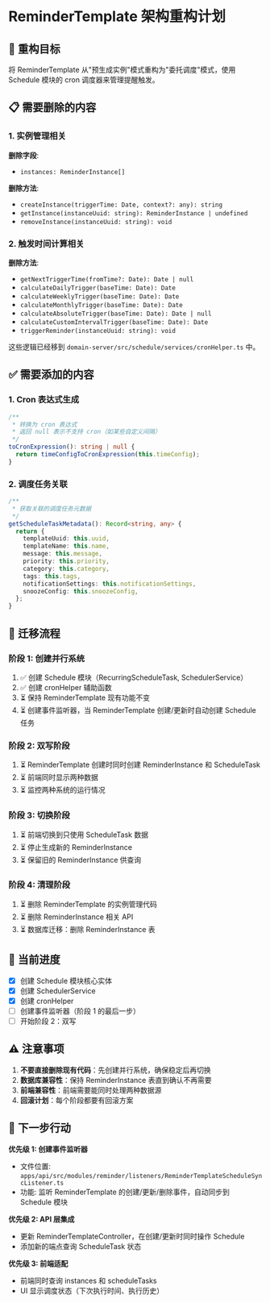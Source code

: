 # ReminderTemplate 架构重构计划

## 🎯 重构目标

将 ReminderTemplate 从"预生成实例"模式重构为"委托调度"模式，使用 Schedule 模块的 cron 调度器来管理提醒触发。

## 📋 需要删除的内容

### 1. 实例管理相关

**删除字段**:
- `instances: ReminderInstance[]`

**删除方法**:
- `createInstance(triggerTime: Date, context?: any): string`
- `getInstance(instanceUuid: string): ReminderInstance | undefined`
- `removeInstance(instanceUuid: string): void`

### 2. 触发时间计算相关

**删除方法**:
- `getNextTriggerTime(fromTime?: Date): Date | null`
- `calculateDailyTrigger(baseTime: Date): Date`
- `calculateWeeklyTrigger(baseTime: Date): Date`
- `calculateMonthlyTrigger(baseTime: Date): Date`
- `calculateAbsoluteTrigger(baseTime: Date): Date | null`
- `calculateCustomIntervalTrigger(baseTime: Date): Date`
- `triggerReminder(instanceUuid: string): void`

这些逻辑已经移到 `domain-server/src/schedule/services/cronHelper.ts` 中。

## ✅ 需要添加的内容

### 1. Cron 表达式生成

```typescript
/**
 * 转换为 cron 表达式
 * 返回 null 表示不支持 cron（如某些自定义间隔）
 */
toCronExpression(): string | null {
  return timeConfigToCronExpression(this.timeConfig);
}
```

### 2. 调度任务关联

```typescript
/**
 * 获取关联的调度任务元数据
 */
getScheduleTaskMetadata(): Record<string, any> {
  return {
    templateUuid: this.uuid,
    templateName: this.name,
    message: this.message,
    priority: this.priority,
    category: this.category,
    tags: this.tags,
    notificationSettings: this.notificationSettings,
    snoozeConfig: this.snoozeConfig,
  };
}
```

## 🔄 迁移流程

### 阶段 1: 创建并行系统
1. ✅ 创建 Schedule 模块（RecurringScheduleTask, SchedulerService）
2. ✅ 创建 cronHelper 辅助函数
3. ⏳ 保持 ReminderTemplate 现有功能不变
4. ⏳ 创建事件监听器，当 ReminderTemplate 创建/更新时自动创建 Schedule 任务

### 阶段 2: 双写阶段
1. ⏳ ReminderTemplate 创建时同时创建 ReminderInstance 和 ScheduleTask
2. ⏳ 前端同时显示两种数据
3. ⏳ 监控两种系统的运行情况

### 阶段 3: 切换阶段
1. ⏳ 前端切换到只使用 ScheduleTask 数据
2. ⏳ 停止生成新的 ReminderInstance
3. ⏳ 保留旧的 ReminderInstance 供查询

### 阶段 4: 清理阶段
1. ⏳ 删除 ReminderTemplate 的实例管理代码
2. ⏳ 删除 ReminderInstance 相关 API
3. ⏳ 数据库迁移：删除 ReminderInstance 表

## 📝 当前进度

- [x] 创建 Schedule 模块核心实体
- [x] 创建 SchedulerService
- [x] 创建 cronHelper
- [ ] 创建事件监听器（阶段 1 的最后一步）
- [ ] 开始阶段 2：双写

## ⚠️ 注意事项

1. **不要直接删除现有代码**：先创建并行系统，确保稳定后再切换
2. **数据库兼容性**：保持 ReminderInstance 表直到确认不再需要
3. **前端兼容性**：前端需要能同时处理两种数据源
4. **回滚计划**：每个阶段都要有回滚方案

## 🎯 下一步行动

**优先级 1: 创建事件监听器**
- 文件位置: `apps/api/src/modules/reminder/listeners/ReminderTemplateScheduleSyncListener.ts`
- 功能: 监听 ReminderTemplate 的创建/更新/删除事件，自动同步到 Schedule 模块

**优先级 2: API 层集成**
- 更新 ReminderTemplateController，在创建/更新时同时操作 Schedule
- 添加新的端点查询 ScheduleTask 状态

**优先级 3: 前端适配**
- 前端同时查询 instances 和 scheduleTasks
- UI 显示调度状态（下次执行时间、执行历史）
